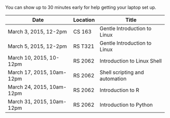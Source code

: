 You can show up to 30 minutes early for help getting your laptop set up. 

| Date                      | Location    | Title                          |
|---------------------------|-------------|--------------------------------|
| March 3, 2015, 12-2pm     | CS 163      | Gentle Introduction to Linux   |
| March 5, 2015, 12-2pm     | RS T321     | Gentle Introduction to Linux   |
| March 10, 2015, 10-12pm   | RS 2062     | Introduction to Linux Shell    |
| March 17, 2015, 10am-12pm | RS 2062     | Shell scripting and automation |
| March 24, 2015, 10am-12pm | RS 2062     | Introduction to R              |
| March 31, 2015, 10am-12pm | RS 2062     | Introduction to Python         |
